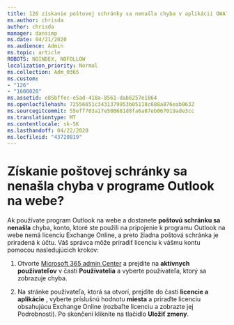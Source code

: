 ```yaml
---
title: 126 získanie poštovej schránky sa nenašla chyba v aplikácii OWA?
ms.author: chrisda
author: chrisda
manager: dansimp
ms.date: 04/21/2020
ms.audience: Admin
ms.topic: article
ROBOTS: NOINDEX, NOFOLLOW
localization_priority: Normal
ms.collection: Adm_O365
ms.custom:
- "126"
- "1600020"
ms.assetid: e85bffec-e5ad-418a-8561-dab6257e1864
ms.openlocfilehash: 72556651c3431379953b05118c688a876eab0632
ms.sourcegitcommit: 55eff703a17e500681d8fa6a87eb067019ade3cc
ms.translationtype: MT
ms.contentlocale: sk-SK
ms.lasthandoff: 04/22/2020
ms.locfileid: "43720819"
---
```

# <a name="getting-a-mailbox-not-found-error-in-outlook-on-the-web"></a>Získanie poštovej schránky sa nenašla chyba v programe Outlook na webe?

Ak používate program Outlook na webe a dostanete **poštovú schránku sa nenašla** chyba, konto, ktoré ste použili na pripojenie k programu Outlook na webe nemá licenciu Exchange Online, a preto žiadna poštová schránka je priradená k účtu. Váš správca môže priradiť licenciu k vášmu kontu pomocou nasledujúcich krokov:

1. Otvorte [Microsoft 365 admin Center](https://portal.office.com/adminportal/home#/homepage) a prejdite na **aktívnych používateľov** v časti **Používatelia** a vyberte používateľa, ktorý sa zobrazuje chyba.

2. Na stránke používateľa, ktorá sa otvorí, prejdite do časti **licencie a aplikácie** , vyberte príslušnú hodnotu **miesta** a priraďte licenciu obsahujúcu Exchange Online (rozbaľte licenciu a zobrazte jej Podrobnosti). Po skončení kliknite na tlačidlo **Uložiť zmeny**.
